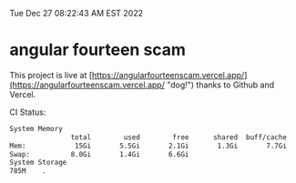 Tue Dec 27 08:22:43 AM EST 2022

# angular fourteen scam


This project is live at [https://angularfourteenscam.vercel.app/](https://angularfourteenscam.vercel.app/ "dog!") thanks to Github and Vercel.

CI Status: 

```bash
System Memory
               total        used        free      shared  buff/cache   available
Mem:            15Gi       5.5Gi       2.1Gi       1.3Gi       7.7Gi       8.1Gi
Swap:          8.0Gi       1.4Gi       6.6Gi
System Storage
785M	.
```
```bash
